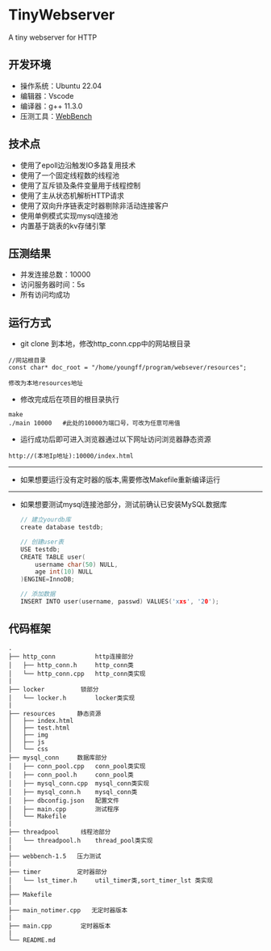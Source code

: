 # TinyWebserver
A tiny webserver for HTTP

## 开发环境
- 操作系统：Ubuntu 22.04
- 编辑器：Vscode
- 编译器：g++ 11.3.0
- 压测工具：[WebBench](https://github.com/young-fff/TinyWebserver/tree/main/webbench-1.5)

## 技术点
* 使用了epoll边沿触发IO多路复用技术
* 使用了一个固定线程数的线程池
* 使用了互斥锁及条件变量用于线程控制
* 使用了主从状态机解析HTTP请求
* 使用了双向升序链表定时器剔除非活动连接客户
* 使用单例模式实现mysql连接池
* 内置基于跳表的kv存储引擎


## 压测结果
* 并发连接总数：10000
* 访问服务器时间：5s
* 所有访问均成功

## 运行方式
* git clone 到本地，修改http_conn.cpp中的网站根目录
```
//网站根目录
const char* doc_root = "/home/youngff/program/websever/resources";

修改为本地resources地址
```
* 修改完成后在项目的根目录执行
```
make
./main 10000   #此处的10000为端口号，可改为任意可用值
```
* 运行成功后即可进入浏览器通过以下网址访问浏览器静态资源
```
http://(本地Ip地址):10000/index.html
```

------
* 如果想要运行没有定时器的版本,需要修改Makefile重新编译运行

-------

* 如果想要测试mysql连接池部分，测试前确认已安装MySQL数据库

    ```C++
    // 建立yourdb库
    create database testdb;

    // 创建user表
    USE testdb;
    CREATE TABLE user(
        username char(50) NULL,
        age int(10) NULL
    )ENGINE=InnoDB;

    // 添加数据
    INSERT INTO user(username, passwd) VALUES('xxs', '20');
    ```

## 代码框架

```
.
├── http_conn           http连接部分
│   ├── http_conn.h     http_conn类
│   └── http_conn.cpp   http_conn类实现
|
├── locker          锁部分
│   └── locker.h        locker类实现
|
├── resources      静态资源
│   ├── index.html
│   ├── test.html
│   ├── img
│   ├── js
│   └── css
├── mysql_conn     数据库部分
│   ├── conn_pool.cpp   conn_pool类实现
│   ├── conn_pool.h     conn_pool类
│   ├── mysql_conn.cpp  mysql_conn类实现
│   ├── mysql_conn.h    mysql_conn类
│   ├── dbconfig.json   配置文件
│   ├── main.cpp        测试程序
│   └── Makefile        
|
├── threadpool      线程池部分
│   └── threadpool.h    thread_pool类实现
|
├── webbench-1.5   压力测试
|
├── timer          定时器部分
│   └── lst_timer.h     util_timer类,sort_timer_lst 类实现
|
├── Makefile
|
├── main_notimer.cpp   无定时器版本
|
├── main.cpp        定时器版本
|
└── README.md       
```